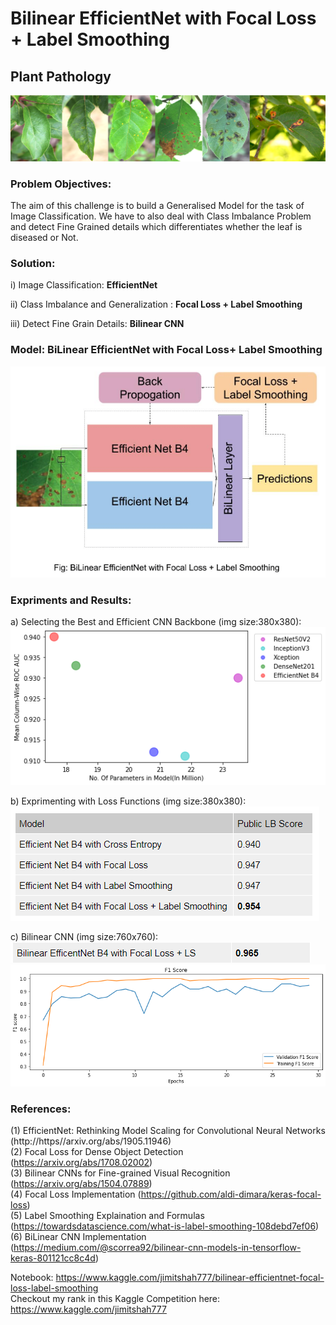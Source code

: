 # Bilinear EfficientNet with Focal Loss + Label Smoothing  

## Plant Pathology  
![python](/images/header.png)  

### Problem Objectives:
The aim of this challenge is to build a Generalised Model for the task of Image Classification. We have to also deal with Class Imbalance Problem and detect Fine Grained details which differentiates whether the leaf is diseased or Not.

### Solution:  
i) Image Classification: **EfficientNet**  

ii) Class Imbalance and Generalization : **Focal Loss + Label Smoothing**  

iii) Detect Fine Grain Details: **Bilinear CNN**  


### Model: BiLinear EfficientNet with Focal Loss+ Label Smoothing
![python](/images/BiLinearModel.PNG)  

### Expriments and Results:
a) Selecting the Best and Efficient CNN Backbone (img size:380x380):  
![python](/images/models1.png)  
  
b) Exprimenting with Loss Functions (img size:380x380):  
![python](/images/lossCompare.PNG)  
  
c) Bilinear CNN (img size:760x760):  
![python](/images/LS_1.PNG)  
![python](/images/loss.png)  
  
### References:
(1) EfficientNet: Rethinking Model Scaling for Convolutional Neural Networks 
    (http://https//arxiv.org/abs/1905.11946)  
(2) Focal Loss for Dense Object Detection
    (https://arxiv.org/abs/1708.02002)  
(3) Bilinear CNNs for Fine-grained Visual Recognition
    (https://arxiv.org/abs/1504.07889)  
(4) Focal Loss Implementation
    (https://github.com/aldi-dimara/keras-focal-loss)  
(5) Label Smoothing Explaination and Formulas
    (https://towardsdatascience.com/what-is-label-smoothing-108debd7ef06)  
(6) BiLinear CNN Implementation
    (https://medium.com/@scorrea92/bilinear-cnn-models-in-tensorflow-keras-801121cc8c4d)  

Notebook: https://www.kaggle.com/jimitshah777/bilinear-efficientnet-focal-loss-label-smoothing  
Checkout my rank in this Kaggle Competition here: https://www.kaggle.com/jimitshah777


